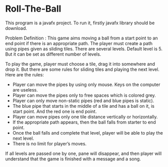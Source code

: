 # Roll-The-Ball
This program is a javafx project. To run it, firstly javafx library should be download.  


Problem Definition :
This game aims moving a ball from a start point to an end point if there is an appropriate path. The player must create a path using pipes given as sliding tiles. There are several levels. Default level is 5. But it can be set as different number of levels. 

To play the game, player must choose a tile, drag it into somewhere and drop it. But there are some rules for sliding tiles and playing the next level.
Here are the rules: 
- Player can move the pipes by using only mouse. Keys on the computer are useless.
- Player can move the pipes only to free spaces which is colored grey. 
- Player can only move non-static pipes (red and blue pipes is static).
- The blue pipe that starts in the middle of a tile and has a ball on it, is start point. And the red one is end point.
- Player can move pipes only one tile distance vertically or horizontally. 
- If the appropriate path appears, then the ball falls from starter to end point. 
- Once the ball falls and complete that level, player will be able to play the next level.
- There is no limit for player’s moves. 

If all levels are passed one by one, pane will disappear, and then player will understand that the game is finished with a message and a song.


